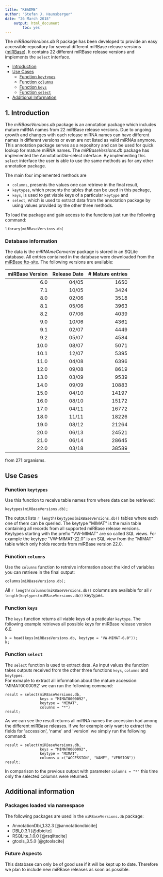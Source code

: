 ```yaml
---
title: "README"
author: "Stefan J. Haunsberger"
date: "26 March 2018"
    output: html_document
        toc: yes
---
```



The _miRBaseVersions.db_ R package has been developed to provide an easy 
accessible repository for several different miRBase release versions ([miRBase](http://www.mirbase.org)).
It contains 22 different miRBase release versions and implements the `select` interface.

* [Introduction](#introduction)
* [Use Cases](#useCases)
   - [Function `keytypes`](#keytypes)
   - [Function `columns`](#cols)
   - [Function `keys`](#keys)
   - [Function `select`](#sel)
* [Additional Information](#info)

## <a name="#introduction"></a>1. Introduction

The _miRBaseVersions.db_ package is an annotation package which includes 
mature miRNA names from 22 miRBase release versions. Due to ongoing growth and 
changes with each release miRNA names can have different names in different 
versions or even are not listed as valid miRNAs anymore. This annotation package
serves as a repository and can be used for quick lookup for mature miRNA names. 
The _miRBaseVersions.db_ package has implemented the AnnotationDbi-select 
interface. By implementing this `select` interface the user is able to use 
the same methods as for any other annotation package.

The main four implemented methods are 

- `columns`, presents the values one can retrieve in the final result,
- `keytypes`, which presents the tables that can be used in this package,
- `keys`, is used to get viable keys of a particular `keytype` and
- `select`, which is used to extract data from the annotation package by using 
values provided by the other three methods.

To load the package and gain access to the functions just run the 
following command:

```{r highlight = TRUE}
library(miRBaseVersions.db)
```

### Database information

The data is the 
_miRNAmeConverter_ package is stored in an SQLite database. All entries 
contained in the database were downloaded from the 
[miRBase ftp-site](ftp://mirbase.org/pub/mirbase/). The following versions 
are available:


|miRBase Version |Release Date	  | # Mature entries|
|---------------:|---------------:|----------------:|
|	6.0	         |	04/05         |	1650	        |
|	7.1	         |	10/05         |	3424	        |
|	8.0	         |	02/06         |	3518	        |
|	8.1	         |	05/06         |	3963	        |
|	8.2	         |	07/06         |	4039	        |
|	9.0	         |	10/06         |	4361	        |
|	9.1	         |	02/07         |	4449	        |
|	9.2	         |	05/07         |	4584	        |
|	10.0         |	08/07         |	5071	        |
|	10.1         |	12/07         |	5395	        |
|	11.0         |	04/08         |	6396	        |
|	12.0         |	09/08         |	8619	        |
|	13.0         |	03/09         |	9539	        |
|	14.0         |	09/09         |	10883	        |
|	15.0         |	04/10         |	14197	        |
|	16.0         |	08/10         |	15172	        |
|	17.0         |	04/11         |	16772	        |
|	18.0         |	11/11         |	18226	        |
|	19.0         |	08/12         |	21264	        |
|	20.0         |	06/13         |	24521	        |
|	21.0         |	06/14         |	28645	        |
|	22.0         |	03/18         |	38589	        |


from 271 organisms.

## <a name="#useCases"></a>Use Cases

### <a name="#keytypes"></a>Function `keytypes`

Use this function to receive table names from where data can be retrieved:
```{r highlight=TRUE}
keytypes(miRBaseVersions.db);
```
The output lists `r length(keytypes(miRBaseVersions.db))` tables where each one
of them can be queried. The keytype "MIMAT" is the main table containing all
records from all supported miRBase release versions. Keytypes starting with 
the prefix "VW-MIMAT" are so called SQL views. For example the keytype
"VW-MIMAT-22.0" is an SQL view from the "MIMAT" table which only holds records
from miRBase version 22.0.

### <a name="#cols"></a>Function `columns`

Use the `columns` function to retreive information about the kind of variables
you can retrieve in the final output:
```{r highlight=TRUE}
columns(miRBaseVersions.db);
```
All `r length(columns(miRBaseVersions.db))` columns are available for all 
`r length(keytypes(miRBaseVersions.db))` keytypes.

### <a name="#keys"></a>Function `keys`

The `keys` function returns all viable keys of a praticular `keytype`. The 
following example retrieves all possible keys for miRBase release version 6.0.
```{r highlight=TRUE}
k = head(keys(miRBaseVersions.db, keytype = "VW-MIMAT-6.0"));
k;
```

### <a name="#sel"></a>Function `select`

The `select` function is used to extract data. As input values the function
takes outputs received from the other three functions `keys`, 
`columns` and `keytypes`.  
For exmaple to extract all information about the mature 
accession 'MIMAT0000092' we can run the following command:
```{r highlight=TRUE}
result = select(miRBaseVersions.db, 
                keys = "MIMAT0000092", 
                keytype = "MIMAT", 
                columns = "*")
result;
```
As we can see the result returns all miRNA names the accession had among the
different miRBase releases.
If we for example only want to extract the fields for 'accession', 'name' and 
'version' we simply run the following command:
```{r highlight=TRUE}
result = select(miRBaseVersions.db, 
                keys = "MIMAT0000092", 
                keytype = "MIMAT", 
                columns = c("ACCESSION", "NAME", "VERSION"))
result;
```
In comparison to the previous output with parameter `columns = "*"` this time
only the selected columns were returned.

## <a name="#info"></a>Additional information

### Packages loaded via namespace
The following packages are used in the `miRBaseVersions.db` package: 

* AnnotationDbi_1.32.3 [@annotationdbicite]
* DBI_0.3.1 [@dbicite]
* RSQLite_1.0.0 [@rsqlitecite]
* gtools_3.5.0 [@gtoolscite]

### Future Aspects
This database can only be of good use if it will be kept up to date.
Therefore we plan to include new miRBase releases as soon as possible.
